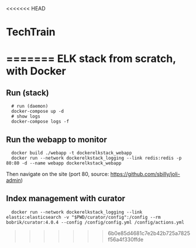 <<<<<<< HEAD
# TechTrain
=======
ELK stack from scratch, with Docker
===================================

## Run (stack)
```
  # run (daemon)
  docker-compose up -d
  # show logs
  docker-compose logs -f
```

## Run the webapp to monitor
```
  docker build ./webapp -t dockerelkstack_webapp
  docker run --network dockerelkstack_logging --link redis:redis -p 80:80 -d --name webapp dockerelkstack_webapp
```
Then navigate on the site (port 80, source: https://github.com/sbilly/joli-admin)

## Index management with curator
```
  docker run --network dockerelkstack_logging --link elastic:elasticsearch -v "$PWD/curator/config":/config --rm bobrik/curator:4.0.4 --config /config/config.yml /config/actions.yml
```
>>>>>>> 6b0e85d4681c7e2b42b725a7825f56a4f330ffde
